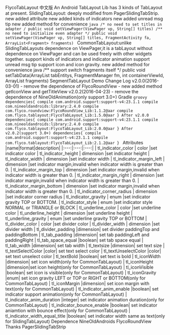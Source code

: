 FlycoTabLayout 中文版 An Android TabLayout Lib has 3 kinds of TabLayout at present. SlidingTabLayout: deeply modified from PagerSlidingTabStrip. new added attribute new added kinds of indicators new added unread msg tip new added method for convenience ```java /* no need to set titles in adapter / public void setViewPager(ViewPager vp, String[] titles) /** no need to initialize even adapter */ public void setViewPager(ViewPager vp, String[] titles, FragmentActivity fa, ArrayList<Fragment> fragments) ``` CommonTabLayout:unlike SlidingTabLayouts dependence on ViewPager,it is a tabLayout without dependence on ViewPager and can be used freely with other widgets together. support kinds of indicators and indicator animation support unread msg tip support icon and icon gravity. new added method for convenience java /** support switch fragments itself */ public void setTabData(ArrayList<CustomTabEntity> tabEntitys, FragmentManager fm, int containerViewId, ArrayList<Fragment> fragments) SegmentTabLayout Demo Change Log v2.0.0(2016-03-01) - remove the dependence of FlycoRoundView - new added method getIconView and getTitleView v2.0.2(2016-04-23) - remove the dependence of NineOldAnimation(only support 3.0+) Gradle ```groovy dependencies{ compile com.android.support:support-v4:23.1.1 compile com.nineoldandroids:library:2.4.0 compile com.flyco.roundview:FlycoRoundView_Lib:1.1.2@aar compile com.flyco.tablayout:FlycoTabLayout_Lib:1.5.0@aar } After v2.0.0 dependencies{ compile com.android.support:support-v4:23.1.1 compile com.nineoldandroids:library:2.4.0 compile com.flyco.tablayout:FlycoTabLayout_Lib:2.0.0@aar } After v2.0.2(support 3.0+) dependencies{ compile com.android.support:support-v4:23.1.1 compile com.flyco.tablayout:FlycoTabLayout_Lib:2.1.2@aar } ``` Attributes |name|format|description| |:---:|:---:|:---:| | tl_indicator_color | color |set indicator color | tl_indicator_height | dimension |set indicator height | tl_indicator_width | dimension |set indicator width | tl_indicator_margin_left | dimension |set indicator margin,invalid when indicator width is greater than 0. | tl_indicator_margin_top | dimension |set indicator margin,invalid when indicator width is greater than 0. | tl_indicator_margin_right | dimension |set indicator margin,invalid when indicator width is greater than 0. | tl_indicator_margin_bottom | dimension |set indicator margin,invalid when indicator width is greater than 0. | tl_indicator_corner_radius | dimension |set indicator corner radius | tl_indicator_gravity | enum |set indicator gravity TOP or BOTTOM. | tl_indicator_style | enum |set indicator style NORMAL or TRIANGLE or BLOCK | tl_underline_color | color |set underline color | tl_underline_height | dimension |set underline height | tl_underline_gravity | enum |set underline gravity TOP or BOTTOM | tl_divider_color | color |set divider color | tl_divider_width | dimension |set divider width | tl_divider_padding |dimension| set divider paddingTop and paddingBottom | tl_tab_padding |dimension| set tab paddingLeft and paddingRight | tl_tab_space_equal |boolean| set tab space equal | tl_tab_width |dimension| set tab width | tl_textsize |dimension| set text size | tl_textSelectColor |color| set text select color | tl_textUnselectColor |color| set text unselect color | tl_textBold |boolean| set text is bold | tl_iconWidth |dimension| set icon width(only for CommonTabLayout) | tl_iconHeight |dimension|set icon height(only for CommonTabLayout) | tl_iconVisible |boolean| set icon is visible(only for CommonTabLayout) | tl_iconGravity |enum| set icon gravity LEFT or TOP or RIGHT or BOTTOM(only for CommonTabLayout) | tl_iconMargin |dimension| set icon margin with text(only for CommonTabLayout) | tl_indicator_anim_enable |boolean| set indicator support animation(only for CommonTabLayout) | tl_indicator_anim_duration |integer| set indicator animation duration(only for CommonTabLayout) | tl_indicator_bounce_enable |boolean| set indicator aniamtion with bounce effect(only for CommonTabLayout) | tl_indicator_width_equal_title |boolean| set indicator width same as text(only for SlidingTabLayout) Dependence NineOldAndroids FlycoRoundView Thanks PagerSlidingTabStrip